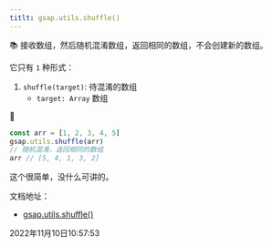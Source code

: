 ```yaml
---
titlt: gsap.utils.shuffle()
---
```


📚 接收数组，然后随机混淆数组，返回相同的数组，不会创建新的数组。

它只有 `1` 种形式：
1. `shuffle(target)`: 待混淆的数组
   - `target: Array` 数组



🌰

```js {3}
const arr = [1, 2, 3, 4, 5]
gsap.utils.shuffle(arr)
// 随机混淆，返回相同的数组
arr // [5, 4, 1, 3, 2]
```



这个很简单，没什么可讲的。



文档地址：

- [gsap.utils.shuffle()](https://greensock.com/docs/v3/GSAP/UtilityMethods/shuffle())



2022年11月10日10:57:53





